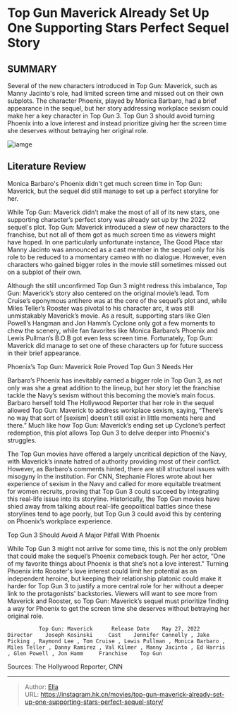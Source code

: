 # Top Gun Maverick Already Set Up One Supporting Stars Perfect Sequel Story


## SUMMARY 



  Several of the new characters introduced in Top Gun: Maverick, such as Manny Jacinto&#39;s role, had limited screen time and missed out on their own subplots.   The character Phoenix, played by Monica Barbaro, had a brief appearance in the sequel, but her story addressing workplace sexism could make her a key character in Top Gun 3.   Top Gun 3 should avoid turning Phoenix into a love interest and instead prioritize giving her the screen time she deserves without betraying her original role.  

![iamge](https://static1.srcdn.com/wordpress/wp-content/uploads/2023/02/tom-cruise-as-maverick-in-top-gun-2.jpg)

## Literature Review

Monica Barbaro&#39;s Phoenix didn&#39;t get much screen time in Top Gun: Maverick, but the sequel did still manage to set up a perfect storyline for her.




While Top Gun: Maverick didn’t make the most of all of its new stars, one supporting character’s perfect story was already set up by the 2022 sequel&#39;s plot. Top Gun: Maverick introduced a slew of new characters to the franchise, but not all of them got as much screen time as viewers might have hoped. In one particularly unfortunate instance, The Good Place star Manny Jacinto was announced as a cast member in the sequel only for his role to be reduced to a momentary cameo with no dialogue. However, even characters who gained bigger roles in the movie still sometimes missed out on a subplot of their own.




Although the still unconfirmed Top Gun 3 might redress this imbalance, Top Gun: Maverick’s story also centered on the original movie’s lead. Tom Cruise’s eponymous antihero was at the core of the sequel’s plot and, while Miles Teller’s Rooster was pivotal to his character arc, it was still unmistakably Maverick’s movie. As a result, supporting stars like Glen Powell’s Hangman and Jon Hamm’s Cyclone only got a few moments to chew the scenery, while fan favorites like Monica Barbaro’s Phoenix and Lewis Pullman’s B.O.B got even less screen time. Fortunately, Top Gun: Maverick did manage to set one of these characters up for future success in their brief appearance.


 Phoenix’s Top Gun: Maverick Role Proved Top Gun 3 Needs Her 
          

Barbaro’s Phoenix has inevitably earned a bigger role in Top Gun 3, as not only was she a great addition to the lineup, but her story let the franchise tackle the Navy’s sexism without this becoming the movie’s main focus. Barbaro herself told The Hollywood Reporter that her role in the sequel allowed Top Gun: Maverick to address workplace sexism, saying, “There’s no way that sort of [sexism] doesn’t still exist in little moments here and there.” Much like how Top Gun: Maverick’s ending set up Cyclone’s perfect redemption, this plot allows Top Gun 3 to delve deeper into Phoenix&#39;s struggles.




The Top Gun movies have offered a largely uncritical depiction of the Navy, with Maverick’s innate hatred of authority providing most of their conflict. However, as Barbaro’s comments hinted, there are still structural issues with misogyny in the institution. For CNN, Stephanie Flores wrote about her experience of sexism in the Navy and called for more equitable treatment for women recruits, proving that Top Gun 3 could succeed by integrating this real-life issue into its storyline. Historically, the Top Gun movies have shied away from talking about real-life geopolitical battles since these storylines tend to age poorly, but Top Gun 3 could avoid this by centering on Phoenix’s workplace experience.



 Top Gun 3 Should Avoid A Major Pitfall With Phoenix 
          

While Top Gun 3 might not arrive for some time, this is not the only problem that could make the sequel’s Phoenix comeback tough. Per her actor, “One of my favorite things about Phoenix is that she’s not a love interest.” Turning Phoenix into Rooster&#39;s love interest could limit her potential as an independent heroine, but keeping their relationship platonic could make it harder for Top Gun 3 to justify a more central role for her without a deeper link to the protagonists&#39; backstories. Viewers will want to see more from Maverick and Rooster, so Top Gun: Maverick’s sequel must prioritize finding a way for Phoenix to get the screen time she deserves without betraying her original role.




              Top Gun: Maverick      Release Date    May 27, 2022     Director    Joseph Kosinski     Cast    Jennifer Connelly , Jake Picking , Raymond Lee , Tom Cruise , Lewis Pullman , Monica Barbaro , Miles Teller , Danny Ramirez , Val Kilmer , Manny Jacinto , Ed Harris , Glen Powell , Jon Hamm     Franchise    Top Gun      

Sources: The Hollywood Reporter, CNN



---

> Author: [Ella](https://instagram.hk.cn/)  
> URL: https://instagram.hk.cn/movies/top-gun-maverick-already-set-up-one-supporting-stars-perfect-sequel-story/  

